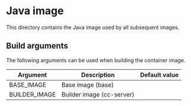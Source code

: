 # Java image

This directory contains the Java image used by all subsequent images.

## Build arguments

The following arguments can be used when building the container image.

| Argument | Description | Default value |
| -------- | ----------- | ------------- |
| BASE_IMAGE | Base image (base) | |
| BUILDER_IMAGE | Builder image (cc-server) | |
